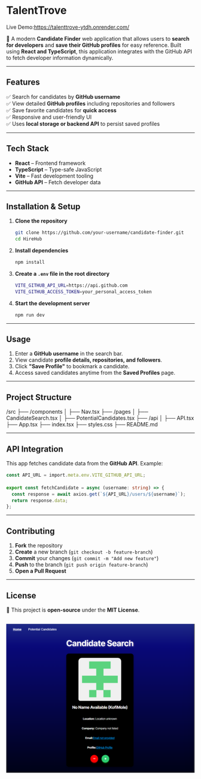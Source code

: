 # TalentTrove
 
Live Demo:https://talenttrove-ytdh.onrender.com/



🚀 A modern **Candidate Finder** web application that allows users to **search for developers** and **save their GitHub profiles** for easy reference. Built using **React and TypeScript**, this application integrates with the GitHub API to fetch developer information dynamically.

---

## **Features**  
✅ Search for candidates by **GitHub username**  
✅ View detailed **GitHub profiles** including repositories and followers  
✅ Save favorite candidates for **quick access**  
✅ Responsive and user-friendly UI  
✅ Uses **local storage or backend API** to persist saved profiles  

---

## **Tech Stack**  
- **React** – Frontend framework  
- **TypeScript** – Type-safe JavaScript  
- **Vite** – Fast development tooling   
- **GitHub API** – Fetch developer data  

---

## **Installation & Setup**  

1. **Clone the repository**  
   ```sh
   git clone https://github.com/your-username/candidate-finder.git
   cd HireHub
   ```

2. **Install dependencies**  
   ```sh
   npm install
   ```

3. **Create a `.env` file in the root directory**  
   ```sh
   VITE_GITHUB_API_URL=https://api.github.com
   VITE_GITHUB_ACCESS_TOKEN=your_personal_access_token
   ```

4. **Start the development server**  
   ```sh
   npm run dev
   ```

---

## **Usage**  
1. Enter a **GitHub username** in the search bar.  
2. View candidate **profile details, repositories, and followers**.  
3. Click **"Save Profile"** to bookmark a candidate.  
4. Access saved candidates anytime from the **Saved Profiles** page.  

---

## **Project Structure**
/src
 ├── /components
 │   ├── Nav.tsx
 ├── /pages
 │   ├── CandidateSearch.tsx
 │   ├── PotentialCandidates.tsx
 ├── /api
 │   ├── API.tsx
 ├── App.tsx
 ├── index.tsx
 ├── styles.css
 ├── README.md

---

## **API Integration**  
This app fetches candidate data from the **GitHub API**. Example:  
```ts
const API_URL = import.meta.env.VITE_GITHUB_API_URL;

export const fetchCandidate = async (username: string) => {
  const response = await axios.get(`${API_URL}/users/${username}`);
  return response.data;
};
```

---

## **Contributing**  
1. **Fork** the repository  
2. **Create** a new branch (`git checkout -b feature-branch`)  
3. **Commit** your changes (`git commit -m "Add new feature"`)  
4. **Push** to the branch (`git push origin feature-branch`)  
5. **Open a Pull Request**  

---

## **License**  
📜 This project is **open-source** under the **MIT License**.  

![alt text](<Screenshot 2025-02-11 190832.png>)
---